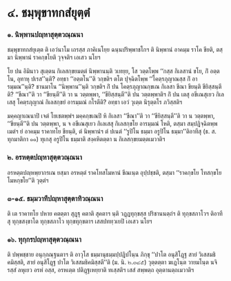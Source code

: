 <h1>๔. ชมฺพุขาทกสํยุตฺตํ</h1>
<h3>๑. นิพฺพานปญฺหาสุตฺตวณฺณนา</h3>
<p> ชมฺพุขาทกสํยุเตฺต    ติ เอวํนาโม เถรสฺส ภาคิเนโยฺย ฉนฺนปริพฺพาชโกฯ ติ นิพฺพานํ อาคมฺม ราโค ขียติ, ตสฺมา นิพฺพานํ ราคกฺขโยติ วุจฺจติฯ  เอเสว นโยฯ</p>


<p>โย ปน อิมินาว สุเตฺตน กิเลสกฺขยมตฺตํ นิพฺพานนฺติ วเทยฺย, โส วตฺตโพฺพ ‘‘กสฺส กิเลสานํ ขโย, กิํ อตฺตโน, อุทาหุ ปเรส’’นฺติ? อทฺธา ‘‘อตฺตโน’’ติ วกฺขติฯ ตโต ปุจฺฉิตโพฺพ ‘‘โคตฺรภุญาณสฺส กิํ อารมฺมณ’’นฺติ? ชานมาโน ‘‘นิพฺพาน’’นฺติ วกฺขติฯ กิํ ปน โคตฺรภุญาณกฺขเณ กิเลสา ขีณา ขียนฺติ ขียิสฺสนฺตีติ? ‘‘ขีณา’’ติ วา ‘‘ขียนฺตี’’ติ วา น วตฺตพฺพา, ‘‘ขียิสฺสนฺตี’’ติ ปน วตฺตพฺพาติฯ กิํ ปน เตสุ อขีเณสุเยว กิเลเสสุ โคตฺรภุญาณํ กิเลสกฺขยํ อารมฺมณํ กโรตีติ? อทฺธา เอวํ วุเตฺต นิรุตฺตโร ภวิสฺสติฯ</p>


<p>มคฺคญาเณนาปิ เจตํ โยเชตพฺพํฯ มคฺคกฺขเณปิ หิ กิเลสา ‘‘ขีณา’’ติ วา ‘‘ขียิสฺสนฺตี’’ติ วา น วตฺตพฺพา, ‘‘ขียนฺตี’’ติ ปน วตฺตพฺพา, น จ อขีเณสุเยว กิเลเสสุ กิเลสกฺขโย อารมฺมณํ โหติ, ตสฺมา สมฺปฎิจฺฉิตพฺพเมตํฯ ยํ อาคมฺม ราคาทโย ขียนฺติ, ตํ นิพฺพานํฯ ตํ ปเนตํ ‘‘รูปิโน ธมฺมา อรูปิโน ธมฺมา’’ติอาทีสุ (ธ. ส. ทุกมาติกา ๑๑) ทุเกสุ อรูปิโน ธมฺมาติ สงฺคหิตตฺตา น กิเลสกฺขยมตฺตเมวาติฯ</p>


<h3>๒. อรหตฺตปญฺหาสุตฺตวณฺณนา</h3>
<p> อรหตฺตปญฺหพฺยากรเณ  ยสฺมา อรหตฺตํ ราคโทสโมหานํ ขีณเนฺต อุปฺปชฺชติ, ตสฺมา ‘‘ราคกฺขโย โทสกฺขโย โมหกฺขโย’’ติ วุตฺตํฯ</p>


<h3>๓-๑๕. ธมฺมวาทีปญฺหาสุตฺตาทิวณฺณนา</h3>
<p>    ติ เต ราคาทโย ปหาย คตตฺตา สุฎฺฐุ คตาติ สุคตาฯ นฺติ วฎฺฎทุกฺขสฺส ปริชานนตฺถํฯ ติ ทุกฺขสภาโวฯ ติอาทีสุ ทุกฺขสงฺขาโต ทุกฺขสภาโว ทุกฺขทุกฺขตาฯ เสสปททฺวเยปิ เอเสว นโยฯ</p>


<h3>๑๖. ทุกฺกรปญฺหาสุตฺตวณฺณนา</h3>
<p> ติ ปพฺพชฺชาย อนุกฺกณฺฐนตาฯ ติ อาวุโส ธมฺมานุธมฺมปฺปฎิปโนฺน ภิกฺขุ ‘‘ปาโต อนุสิโฎฺฐ สายํ วิเสสมธิคมิสฺสติ, สายํ อนุสิโฎฺฐ ปาโต วิเสสมธิคมิสฺสตี’’ติ (ม. นิ. ๒.๓๔๕) วุตฺตตฺตา ฆเฎโนฺต วายมโนฺต นจิรสฺสํ ลหุเยว อรหํ อสฺส, อรหเตฺต ปติฎฺฐเหยฺยาติ ทเสฺสติฯ เสสํ สพฺพตฺถ อุตฺตานตฺถเมวาติฯ</p>

</p>






